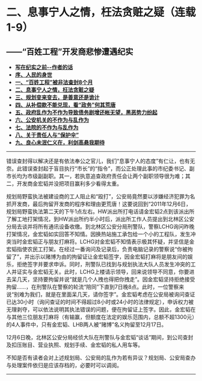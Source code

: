 # 二、息事宁人之情，枉法贪赃之疑（连载1-9）

## ——“百姓工程”开发商悲惨遭遇纪实

- [**写在纪实之前--作者的话**]((https://jinhzh.github.io/index.html))
- [**序、人民的身世**](https://jinhzh.github.io/0.html)
- [**一、“百姓工程”被非法查封8个月**](https://jinhzh.github.io/1.html)
- [**二、息事宁人之情，枉法贪赃之疑**](https://jinhzh.github.io/2.html)
- [**三、规划变来变去，是善意还是诡计**](https://jinhzh.github.io/3.html)
- [**四、从补偿款不能兑现，看“政务”何其荒唐**](https://jinhzh.github.io/4.html)
- [**五、政府乱作为不作为导致债务剧增还帐无望，黑恶势力纷起**](https://jinhzh.github.io/5.html)
- [**六、公安机关的不作为与乱作为**](https://jinhzh.github.io/6.html)
- [**七、法院的不作为与乱作为**](https://jinhzh.github.io/7.html)
- [**八、关于责任人与“保护伞”**](https://jinhzh.github.io/8.html)
- [**九、良心未泯仁义在，利剑高悬我期待**](https://jinhzh.github.io/9.html)

---

错误查封得以解决还是有依法奉公之官儿，我们“息事宁人的态度”有仁让，也有无奈。此错误查封起于盲目执行“市长”的“指令”，而公正处理此事的市纪委书记、副市长均为市级副副职。其一，若执意追查政府责任会让两个副职领导很为难；其二，开发商金宏韬并没把项目赢利多少看得太重。

规划局野蛮执法被建设商的工人阻止和“殴打”，公安局竟然要以涉嫌经济犯罪为名抓开发商，最后拘留开发商的程序和理由更荒唐！这要说回到“2011年12月6日，规划局野蛮执法第二天的下午1点左右。HW派出所打电话请金宏韬2点到该派出所了解工地打架情况，到HW派出所约半小时后，派出所工作人员提出到北林区公安分局去谈并将所有通讯设备收缴。到北林区公安分局刑警队，警察LCHG询问昨晚打架情况，金宏韬如实回答不知情。因换热站施工承包给一个小的工程队，发生冲突当时金宏韬正与朋友打麻将。LCHG对金宏韬不知情表示极其怀疑，并坚信是金宏韬指使农民工打架。在经过一番询问及记录后，负责电脑记录的警察说“你被拘留了”，并出示以赌博为由的拘留证让金宏韬签字，因金宏韬打麻将是朋友间的娱乐，拒绝签字并要求申诉。同时，刑警队已找到与规划执法大队人员发生冲突的工人并证实与金宏韬无关。此时，LCHG上楼请示领导，回来说领导不同意，你要进去呆几天，坚持要拘留并说“就是几个人拽也得把你拽走”。因金宏韬坚持拒绝接受拘留……，在刑警队在警察的轮流“陪同”下直到7日晚8点。此时，一位警察来说“别难为我们，就是在里面呆几天，请你签字”。金宏韬考虑在公安局被询问查证已达30小时（询问查证的时间不得超过8小时或24小时的法律规定），申诉权力被无理剥夺，可以依法说明其执法错误的问题，便在拘留证上签字。因此，金宏韬在与其他三位朋友打麻将（有输赢，但额度在法定的娱乐范围内，总额不超1300元）的4人事件中，只有金宏韬、LHB两人被“赌博”名义拘留至12月17日。

12月6日晚，北林区公安分局经侦大队在刑警队与金宏韬“谈话”期间，到公司查封及扣压账目、营业执照、规划手续、金宏韬的私人用车等。

不知是否有读者会对上述规划局、公安局的乱作为若有异议？规划局、公安局查办与处理案件依归是应该存档的，必要时可以调阅。

---
